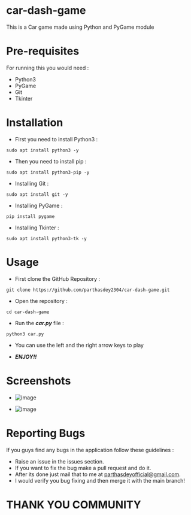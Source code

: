 # car-dash-game
This is a Car game made using Python and PyGame module

# Pre-requisites
For running this you would need : 
+ Python3
+ PyGame
+ Git
+ Tkinter

# Installation
+ First you need to install Python3 :
```
sudo apt install python3 -y
```

+ Then you need to install pip :
```
sudo apt install python3-pip -y
```

+ Installing Git :
```
sudo apt install git -y
```

+ Installing PyGame :
```
pip install pygame
```

+ Installing Tkinter :
```
sudo apt install python3-tk -y
```

# Usage
+ First clone the GitHub Repository :
```
git clone https://github.com/parthasdey2304/car-dash-game.git
```

+ Open the repository :
```
cd car-dash-game
```

+ Run the ***car.py*** file :
```
python3 car.py
```

+ You can use the left and the right arrow keys to play

+ ***ENJOY!!***

# Screenshots
+ ![image](https://github.com/parthasdey2304/car-dash-game/assets/131694386/5822801d-749a-4452-b4b0-c0aba3942622)

+ ![image](https://github.com/parthasdey2304/car-dash-game/assets/131694386/eed95e62-9277-423a-a809-461f047c9c27)

# Reporting Bugs
If you guys find any bugs in the application follow these guidelines :
+ Raise an issue in the issues section.
+ If you want to fix the bug make a pull request and do it.
+ After its done just mail that to me at parthasdeyofficial@gmail.com.
+ I would verify you bug fixing and then merge it with the main branch!


# THANK YOU COMMUNITY
